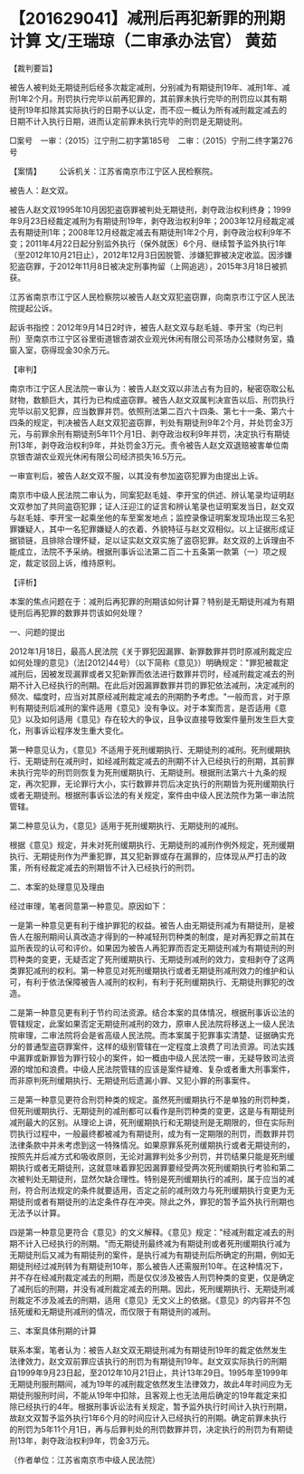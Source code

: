 # 【201629041】减刑后再犯新罪的刑期计算 文/王瑞琼（二审承办法官） 黄茹

【裁判要旨】

被告人被判处无期徒刑后经多次裁定减刑，分别减为有期徒刑19年、减刑1年、减刑1年2个月。刑罚执行完毕以前再犯罪的，其前罪未执行完毕的刑罚应以其有期徒刑19年扣除其实际执行的日期予以认定，而不应一概认为所有减刑裁定减去的日期不计入执行日期，进而认定前罪未执行完毕的刑罚是无期徒刑。

□案号　一审：（2015）江宁刑二初字第185号　二审：（2015）宁刑二终字第276号

【案情】 　　公诉机关：江苏省南京市江宁区人民检察院。

被告人：赵文双。

被告人赵文双1995年10月因犯盗窃罪被判处无期徒刑，剥夺政治权利终身；1999年9月23日经裁定减刑为有期徒刑19年，剥夺政治权利9年；2003年12月经裁定减去有期徒刑1年；2008年12月经裁定减去有期徒刑1年2个月，剥夺政治权利9年不变；2011年4月22日起分别监外执行（保外就医）6个月、继续暂予监外执行1年（至2012年10月21日止），2012年12月3日因脱管、涉嫌犯罪被决定收监。因涉嫌犯盗窃罪，于2012年11月8日被决定刑事拘留（上网追逃），2015年3月18日被抓获。

江苏省南京市江宁区人民检察院以被告人赵文双犯盗窃罪，向南京市江宁区人民法院提起公诉。

起诉书指控：2012年9月14日2时许，被告人赵文双与赵毛娃、李开宝（均已判刑）至南京市江宁区谷里街道银杏湖农业观光休闲有限公司茶场办公楼财务室，撬窗入室，窃得现金30余万元。

【审判】

南京市江宁区人民法院一审认为：被告人赵文双以非法占有为目的，秘密窃取公私财物，数额巨大，其行为已构成盗窃罪。被告人赵文双属判决宣告以后、刑罚执行完毕以前又犯罪，应当数罪并罚。依照刑法第二百六十四条、第七十一条、第六十四条的规定，判决被告人赵文双犯盗窃罪，判处有期徒刑9年2个月，并处罚金3万元，与前罪余刑有期徒刑5年11个月1日、剥夺政治权利9年并罚，决定执行有期徒刑13年，剥夺政治权利9年，并处罚金3万元。责令被告人赵文双退赔被害单位南京银杏湖农业观光休闲有限公司经济损失16.5万元。

一审宣判后，被告人赵文双不服，以其没有参加盗窃犯罪为由提出上诉。

南京市中级人民法院二审认为，同案犯赵毛娃、李开宝的供述、辨认笔录均证明赵文双参加了共同盗窃犯罪；证人汪迎江的证言和辨认笔录也证明案发当日，赵文双与赵毛娃、李开宝一起乘坐他的车至案发地点；监控录像证明案发现场出现三名犯罪嫌疑人，其中一名犯罪嫌疑人的衣着、外貌特征与赵文双相似。以上证据形成证据锁链，且排除合理怀疑，足以证实赵文双实施了盗窃犯罪。赵文双的上诉理由不能成立，法院不予采纳。根据刑事诉讼法第二百二十五条第一款第（一）项之规定，裁定驳回上诉，维持原判。

【评析】

本案的焦点问题在于：减刑后再犯罪的刑期该如何计算？特别是无期徒刑减为有期徒刑后再犯罪的数罪并罚该如何处理？

一、问题的提出

2012年1月18日，最高人民法院《关于罪犯因漏罪、新罪数罪并罚时原减刑裁定应如何处理的意见》（法\[2012\]44号）（以下简称《意见》）明确规定："罪犯被裁定减刑后，因被发现漏罪或者又犯新罪而依法进行数罪并罚时，经减刑裁定减去的刑期不计入已经执行的刑期。在此后对因漏罪数罪并罚的罪犯依法减刑，决定减刑的频次、幅度时，应当对其原经减刑裁定减去的刑期酌予考虑。"一般而言，对于原判有期徒刑后减刑的案件适用《意见》没有争议。对于本案而言，是否适用《意见》以及如何适用《意见》存在较大的争议，且争议直接导致案件量刑发生巨大变化，刑事诉讼程序发生重大变化。

第一种意见认为，《意见》不适用于死刑缓期执行、无期徒刑的减刑。死刑缓期执行、无期徒刑在减刑时，如经减刑裁定减去的刑期不计入已经执行的刑期，其前罪未执行完毕的刑罚则恢复为死刑缓期执行、无期徒刑。根据刑法第六十九条的规定，再次犯罪，无论罪行大小，实行数罪并罚后决定执行的刑期皆为死刑缓期执行或者无期徒刑。根据刑事诉讼法的有关规定，案件由中级人民法院作为第一审法院管辖。

第二种意见认为，《意见》适用于死刑缓期执行、无期徒刑的减刑。

根据《意见》规定，并未对死刑缓期执行、无期徒刑的减刑作例外规定，死刑缓期执行、无期徒刑作为严重犯罪，其又犯新罪或存在漏罪的，应体现从严打击的政策，所有经裁定减去的刑期皆不计入已经执行的刑罚。

二、本案的处理意见及理由

经过审理，笔者同意第一种意见。原因如下：

一是第一种意见更有利于维护罪犯的权益。被告人由无期徒刑减为有期徒刑，是被告人在服刑期间认真改造才得到的一种减轻刑罚种类的制度，是对再犯罪之前其在监所表现的认可和评价。如果因为被告人再犯罪而否定无期徒刑减为有期徒刑的刑罚种类的变更，无疑否定了死刑缓期执行、无期徒刑减刑的效力，变相剥夺了这两类罪犯减刑的权利。第一种意见对死刑缓期执行或者无期徒刑减刑效力的维护和认可，有利于依法保障被告人减刑的权利，有利于死刑缓期执行、无期徒刑罪犯的改造。

二是第一种意见更有利于节约司法资源。结合本案的具体情况，根据刑事诉讼法的管辖规定，此案如果否定无期徒刑减刑的效力，原审人民法院将移送上一级人民法院审理，二审法院将会是省高级人民法院。而本案属于犯罪事实清楚、证据确实充分的普通型盗窃罪案件，这样的级别管辖在一定程度上浪费了司法资源。司法实践中漏罪或新罪皆为罪行较小的案件，如一概由中级人民法院一审，无疑导致司法资源的增加和浪费。中级人民法院管辖的应该是案件疑难、复杂或者重大刑事案件，而非原判死刑缓期执行、无期徒刑后遗漏小罪、又犯小罪的刑事案件。

三是第一种意见更符合刑罚种类的规定。虽然死刑缓期执行不是单独的刑罚种类，但死刑缓期执行、无期徒刑的减刑都可以看作是刑罚种类的变更，这是与有期徒刑减刑最大的区别。从理论上讲，死刑缓期执行和无期徒刑是无期限的，但在实际刑罚执行过程中，一般最终都被减为有期徒刑，成为有一定期限的刑罚，而数罪并罚法律条款中并未考虑到这一特殊情况。如果原罪系死刑缓期执行或者无期徒刑的，按照先并后减方式和吸收原则，无论对漏罪判处多少刑罚，并罚结果只能是死刑缓期执行或者无期徒刑，这就意味着罪犯因漏罪要经受两次死刑缓期执行考验和第二次被判处无期徒刑，显然欠缺合理性。特别是死刑缓期执行的减刑，属于应当的减刑，符合刑法规定的条件就要适用，否定之前的减刑效力与死刑缓期执行变更为无期徒刑或者有期徒刑的法定条件存在冲突。除此之外，罪犯的暂予监外执行刑期也无法予以计算。

四是第一种意见更符合《意见》的文义解释。《意见》规定："经减刑裁定减去的刑期不计入已经执行的刑期。"而无期徒刑最终减为有期徒刑或者死刑缓期执行减为无期徒刑后又减为有期徒刑的案件，是执行减为有期徒刑后所确定的刑期，例如无期徒刑经过减刑转为有期徒刑10年，那么被告人还需服刑10年。在这种情况下，并不存在经减刑裁定减去的刑期，而是仅仅涉及被告人刑罚种类的变更，仅是确定了减刑后的刑期，并没有减刑裁定减去的刑期。因此，死刑缓期执行、无期徒刑减刑裁定不涉及减去的刑期，适用《意见》无文义上的依据。《意见》的内容并不包括死缓和无期徒刑减刑的情况，而仅限于有期徒刑的减刑。

三、本案具体刑期的计算

联系本案，笔者认为：被告人赵文双无期徒刑减为有期徒刑19年的裁定依然发生法律效力，赵文双前罪应该执行的刑罚为有期徒刑19年。赵文双实际执行的刑期自1999年9月23日起，至2012年10月21日止，共计13年29日。1995年至1999年无期徒刑服刑期间，减为19年的减刑裁定依然发生法律效力，故此4年时间应为无期徒刑服刑时间，不能从19年中扣除，且客观上也无法用后确定的19年裁定来扣除已经执行的4年。根据刑事诉讼法有关规定，暂予监外执行时间计入执行刑期，故赵文双暂予监外执行1年6个月的时间应计入已经执行的刑期。确定前罪未执行的刑罚为5年11个月1日，再与后罪判处的刑罚数罪并罚，决定执行的刑罚为有期徒刑13年，剥夺政治权利9年，罚金3万元。

（作者单位：江苏省南京市中级人民法院）